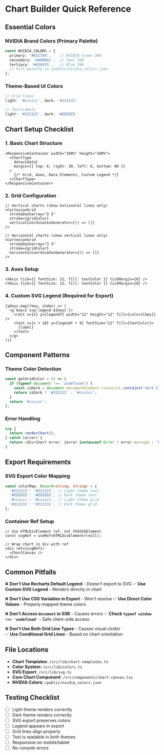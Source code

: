 # Chart Builder Quick Reference

## Essential Colors

### NVIDIA Brand Colors (Primary Palette)
```typescript
const NVIDIA_COLORS = {
  primary: '#81C784',    // NVIDIA Green 300
  secondary: '#4DB6AC',  // Teal 300
  tertiary: '#42A5F5',   // Blue 300
  // Full palette in /public/nvidia_colors.json
};
```

### Theme-Based UI Colors
```typescript
// Grid lines
light: '#cccccc', dark: '#313131'

// Text/Labels  
light: '#222222', dark: '#EEEEEE'
```

## Chart Setup Checklist

### 1. Basic Chart Structure
```tsx
<ResponsiveContainer width="100%" height="100%">
  <ChartType 
    data={data}
    margin={{ top: 6, right: 30, left: 6, bottom: 60 }}
  >
    {/* Grid, Axes, Data Elements, Custom Legend */}
  </ChartType>
</ResponsiveContainer>
```

### 2. Grid Configuration
```tsx
// Vertical charts (show horizontal lines only)
<CartesianGrid 
  strokeDasharray="3 3"
  stroke={gridColor}
  verticalCoordinatesGenerator={() => []}
/>

// Horizontal charts (show vertical lines only)
<CartesianGrid 
  strokeDasharray="3 3" 
  stroke={gridColor}
  horizontalCoordinatesGenerator={() => []}
/>
```

### 3. Axes Setup
```tsx
<XAxis tick={{ fontSize: 12, fill: textColor }} tickMargin={8} />
<YAxis tick={{ fontSize: 12, fill: textColor }} tickMargin={8} />
```

### 4. Custom SVG Legend (Required for Export)
```tsx
{yKeys.map((key, index) => (
  <g key={`svg-legend-${key}`}>
    <rect x={x} y={legendY} width="12" height="12" fill={colors[key]} />
    <text x={x + 18} y={legendY + 9} fontSize="12" fill={textColor}>
      {label}
    </text>
  </g>
))}
```

## Component Patterns

### Theme Color Detection
```typescript
const getGridColor = () => {
  if (typeof document !== 'undefined') {
    const isDark = document.documentElement.classList.contains('dark');
    return isDark ? '#313131' : '#cccccc';
  }
  return '#cccccc';
};
```

### Error Handling
```typescript
try {
  return renderChart();
} catch (error) {
  return <div>Chart error: {error instanceof Error ? error.message : 'Unknown error'}</div>;
}
```

## Export Requirements

### SVG Export Color Mapping
```typescript
const colorMap: Record<string, string> = {
  '#222222': '#222222', // Light theme text
  '#EEEEEE': '#EEEEEE', // Dark theme text
  '#cccccc': '#cccccc', // Light theme grid
  '#313131': '#313131', // Dark theme grid
};
```

### Container Ref Setup
```tsx
// Use HTMLDivElement ref, not SVGSVGElement
const svgRef = useRef<HTMLDivElement>(null);

// Wrap chart in div with ref
<div ref={svgRef}>
  <ChartCanvas />
</div>
```

## Common Pitfalls

❌ **Don't Use Recharts Default Legend** - Doesn't export to SVG
✅ **Use Custom SVG Legend** - Renders directly in chart

❌ **Don't Use CSS Variables in Export** - Won't resolve
✅ **Use Direct Color Values** - Properly mapped theme colors  

❌ **Don't Access `document` in SSR** - Causes errors
✅ **Check `typeof window !== 'undefined'`** - Safe client-side access

❌ **Don't Use Both Grid Line Types** - Causes visual clutter  
✅ **Use Conditional Grid Lines** - Based on chart orientation

## File Locations

- **Chart Templates**: `/src/lib/chart-templates.ts`
- **Color System**: `/src/lib/colors.ts` 
- **SVG Export**: `/src/lib/svg.ts`
- **Core Chart Component**: `/src/components/chart-canvas.tsx`
- **NVIDIA Colors**: `/public/nvidia_colors.json`

## Testing Checklist

- [ ] Light theme renders correctly
- [ ] Dark theme renders correctly  
- [ ] SVG export preserves colors
- [ ] Legend appears in export
- [ ] Grid lines align properly
- [ ] Text is readable in both themes
- [ ] Responsive on mobile/tablet
- [ ] No console errors
